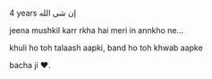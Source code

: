 
4 years إن شى الله

jeena mushkil karr rkha hai meri in annkho ne...

khuli ho toh talaash  aapki, band ho toh khwab aapke 




bacha ji ❤️.
